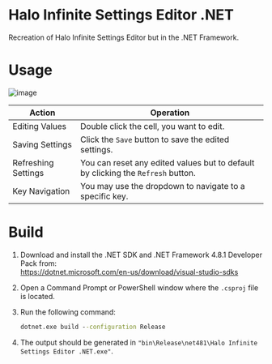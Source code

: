 # Halo Infinite Settings Editor .NET
 Recreation of Halo Infinite Settings Editor but in the .NET Framework.

# Usage
![image](https://github.com/Aetopia/Halo-Infinite-Settings-Editor-NET/assets/41850963/990e1b92-7160-4aa9-be19-a1d7cb8f64f4)

|Action|Operation|
|-|-|
|Editing Values|Double click the cell, you want to edit.|
|Saving Settings|Click the `Save` button to save the edited settings.|
|Refreshing Settings|You can reset any edited values but to default by clicking the `Refresh` button.|
|Key Navigation|You may use the dropdown to navigate to a specific key.|

# Build
1. Download and install the .NET SDK and .NET Framework 4.8.1 Developer Pack from:<br>https://dotnet.microsoft.com/en-us/download/visual-studio-sdks
2. Open a Command Prompt or PowerShell window where the `.csproj` file is located.
3. Run the following command:

    ```cmd
    dotnet.exe build --configuration Release
    ```
4. The output should be generated in `"bin\Release\net481\Halo Infinite Settings Editor .NET.exe"`.